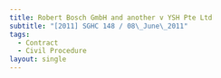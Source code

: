 ```yaml
---
title: Robert Bosch GmbH and another v YSH Pte Ltd
subtitle: "[2011] SGHC 148 / 08\_June\_2011"
tags:
  - Contract
  - Civil Procedure
layout: single
---
```


